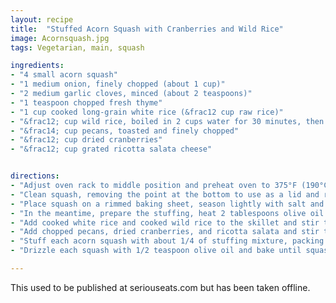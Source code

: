 ```yaml
---
layout: recipe
title:  "Stuffed Acorn Squash with Cranberries and Wild Rice"
image: Acornsquash.jpg
tags: Vegetarian, main, squash

ingredients: 
- "4 small acorn squash"
- "1 medium onion, finely chopped (about 1 cup)"
- "2 medium garlic cloves, minced (about 2 teaspoons)"
- "1 teaspoon chopped fresh thyme"
- "1 cup cooked long-grain white rice (&frac12 cup raw rice)"
- "&frac12; cup wild rice, boiled in 2 cups water for 30 minutes, then drained"
- "&frac14; cup pecans, toasted and finely chopped"
- "&frac12; cup dried cranberries"
- "&frac12; cup grated ricotta salata cheese"


directions:
- "Adjust oven rack to middle position and preheat oven to 375°F (190°C)."
- "Clean squash, removing the point at the bottom to use as a lid and removing all seeds and fibers.  "
- "Place squash on a rimmed baking sheet, season lightly with salt and pepper, and drizzle each squash with 1/2 teaspoon olive oil. Bake for 45 minutes, then remove from oven."
- "In the meantime, prepare the stuffing, heat 2 tablespoons olive oil in a large cast iron skillet over medium heat until shimmering. Add onion, garlic and thyme and cook, stirring occasionally, until onion sweats but does not brown, about 4 minutes." 
- "Add cooked white rice and cooked wild rice to the skillet and stir to combine. "
- "Add chopped pecans, dried cranberries, and ricotta salata and stir to combine. Season to taste with salt and pepper."
- "Stuff each acorn squash with about 1/4 of stuffing mixture, packing stuffing into squash cavity and mounding it slightly."
- "Drizzle each squash with 1/2 teaspoon olive oil and bake until squash is tender and stuffing browns slightly, about 40 minutes."

---
```

This used to be published at seriouseats.com but has been taken offline.
